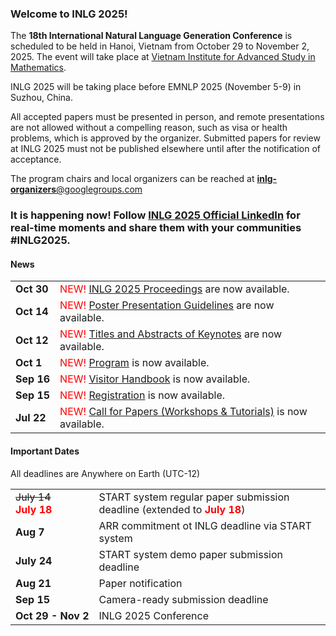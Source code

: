 ### Welcome to INLG 2025!

The **18th International Natural Language Generation Conference** is scheduled to be held in Hanoi, Vietnam from October 29 to November 2, 2025.
The event will take place at [Vietnam Institute for Advanced Study in Mathematics](https://maps.app.goo.gl/sGMHtqe6Mr6Y8SrT7).

INLG 2025 will be taking place before EMNLP 2025 (November 5-9) in Suzhou, China.

All accepted papers must be presented in person, and remote presentations are not allowed without a compelling reason, such as visa or health problems, which is approved by the organizer. Submitted papers for review at INLG 2025 must not be published elsewhere until after the notification of acceptance.

The program chairs and local organizers can be reached at <a href="mailto:inlg-organizers@googlegroups.com" title="Email address for INLG's organizers"><b>inlg-organizers</b><span>@</span>googlegroups.com</a>


### It is happening now! Follow [INLG 2025 Official LinkedIn](https://www.linkedin.com/groups/15688012/) for real-time moments and share them with your communities #INLG2025.


#### News

<table>
  <tbody>
    <tr>
    <td style="white-space: nowrap;"><b>Oct 30</b></td>
    <td><span style="color:red">NEW!</span> <a target="_blank" href="https://bit.ly/inlg2025">INLG 2025 Proceedings</a> are now available.</td>
  </tr>
  <tr>
    <td style="white-space: nowrap;"><b>Oct 14</b></td>
    <td><span style="color:red">NEW!</span> <a href="/presentation-manual.html#poster-presentation-guidelines">Poster Presentation Guidelines</a> are now available.</td>
  </tr>
  <tr>
    <td style="white-space: nowrap;"><b>Oct 12</b></td>
    <td><span style="color:red">NEW!</span> <a href="/keynotes.html">Titles and Abstracts of Keynotes</a> are now available.</td>
  </tr>
  <tr>
    <td style="white-space: nowrap;"><b>Oct 1</b></td>
    <td><span style="color:red">NEW!</span> <a href="/program.html">Program</a> is now available.</td>
  </tr>
  <tr>
    <td style="white-space: nowrap;"><b>Sep 16</b></td>
    <td><span style="color:red">NEW!</span> <a href="/local-info.html#visitor-handbook">Visitor Handbook</a> is now available.</td>
  </tr>
  <tr>
    <td style="white-space: nowrap;"><b>Sep 15</b></td>
    <td><span style="color:red">NEW!</span> <a href="/registration.html">Registration</a> is now available.</td>
  </tr>
  <tr>
    <td style="white-space: nowrap;"><b>Jul 22</b></td>
    <td><span style="color:red">NEW!</span> <a href="/workshops-tutorials.html">Call for Papers (Workshops & Tutorials)</a> is now available.</td>
  </tr>
  </tbody>
</table>

#### Important Dates
All deadlines are Anywhere on Earth (UTC-12)

<table>
  <tbody>
    <tr>
      <td style="white-space: nowrap;"><s>July 14</s> <br><span style="color:red"><b>July 18</b></span></td>
      <td>START system regular paper submission deadline (extended to <span style="color:red"><b>July 18</b></span>)</td>
    </tr>
    <tr>
      <td style="white-space: nowrap;"><b>Aug 7</b></td>
      <td>ARR commitment ot INLG deadline via START system</td>
    </tr>
    <tr>
      <td style="white-space: nowrap;"><b>July 24</b></td>
      <td>START system demo paper submission deadline</td>
    </tr>
    <tr>
      <td style="white-space: nowrap;"><b>Aug 21</b></td>
      <td>Paper notification</td>
    </tr>
    <tr>
      <td style="white-space: nowrap;"><b>Sep 15</b></td>
      <td>Camera-ready submission deadline</td>
    </tr>
    <tr>
      <td style="white-space: nowrap;"><b>Oct 29 - Nov 2</b></td>
      <td>INLG 2025 Conference</td>
    </tr>
  </tbody>
</table>
